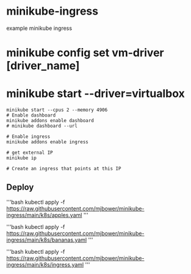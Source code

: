 # minikube-ingress
example minikube ingress

   # minikube config set vm-driver [driver_name]
   # minikube start --driver=virtualbox

    minikube start --cpus 2 --memory 4906
    # Enable dashboard
    minikube addons enable dashboard
    # minikube dashboard --url

    # Enable ingress
    minikube addons enable ingress

    # get external IP
    minikube ip

    # Create an ingress that points at this IP

## Deploy
'''bash
kubectl apply -f https://raw.githubusercontent.com/mjbower/minikube-ingress/main/k8s/apples.yaml
'''


'''bash
kubectl apply -f https://raw.githubusercontent.com/mjbower/minikube-ingress/main/k8s/bananas.yaml
'''

'''bash
kubectl apply -f https://raw.githubusercontent.com/mjbower/minikube-ingress/main/k8s/ingress.yaml
'''
